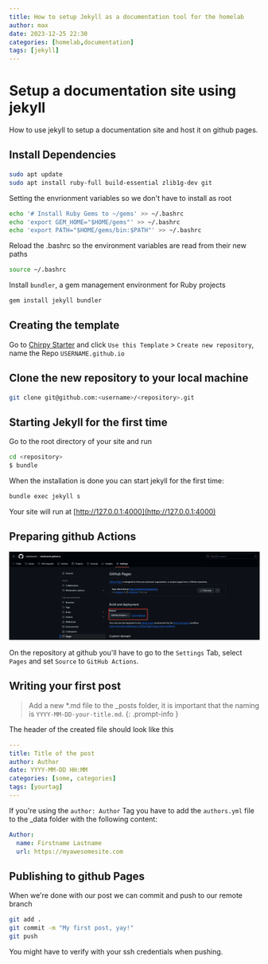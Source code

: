 ```yaml
---
title: How to setup Jekyll as a documentation tool for the homelab
author: max
date: 2023-12-25 22:30
categories: [homelab,documentation]
tags: [jekyll]
---
```


# Setup a documentation site using jekyll
How to use jekyll to setup a documentation site and host it on github pages.

## Install Dependencies
```bash
sudo apt update
sudo apt install ruby-full build-essential zlib1g-dev git
```
Setting the envrionment variables so we don't have to install as root
```bash
echo '# Install Ruby Gems to ~/gems' >> ~/.bashrc
echo 'export GEM_HOME="$HOME/gems"' >> ~/.bashrc
echo 'export PATH="$HOME/gems/bin:$PATH"' >> ~/.bashrc
```
Reload the .bashrc so the environment variables are read from their new paths
```bash
source ~/.bashrc
```

Install `bundler`, a gem management environment for Ruby projects

```bash
gem install jekyll bundler
```

## Creating the template
Go to [Chirpy Starter](https://github.com/cotes2020/chirpy-starter) and click `Use this Template` > `Create new repository`, name the Repo `USERNAME.github.io`

## Clone the new repository to your local machine
```bash
git clone git@github.com:<username>/<repository>.git
```

## Starting Jekyll for the first time
Go to the root directory of your site and run 

```bash
cd <repository>
$ bundle
```

When the installation is done you can start jekyll for the first time:

```bash
bundle exec jekyll s
```

Your site will run at [http://127.0.0.1:4000](http://127.0.0.1:4000)

## Preparing github Actions 

![Settings](/assets/images/github_pages_actions.png)

On the repository at github you'll have to go to the `Settings` Tab, select `Pages` and set `Source` to `GitHub Actions`.

## Writing your first post
> Add a new *.md file to the _posts folder, it is important that the naming is `YYYY-MM-DD-your-title.md`.
{: .prompt-info }

The header of the created file should look like this

```yml
---
title: Title of the post
author: Author
date: YYYY-MM-DD HH:MM
categories: [some, categories]
tags: [yourtag]
---
```

If you're using the `author: Author` Tag you have to add the `authors.yml` file to the _data folder with the following content:

```yml
Author:
  name: Firstname Lastname
  url: https://myawesomesite.com
```

## Publishing to github Pages

When we're done with our post we can commit and push to our remote branch

```bash
git add .
git commit -m "My first post, yay!"
git push
```

You might have to verify with your ssh credentials when pushing.
